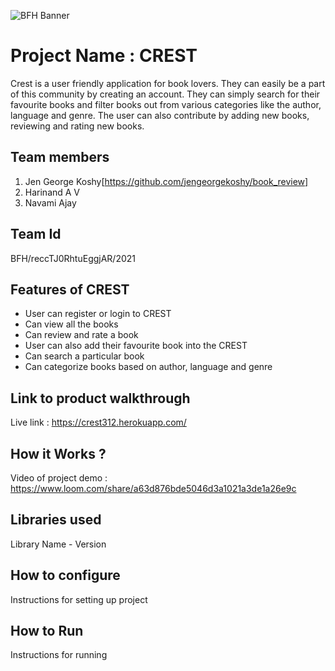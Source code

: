 ![BFH Banner](https://trello-attachments.s3.amazonaws.com/542e9c6316504d5797afbfb9/542e9c6316504d5797afbfc1/39dee8d993841943b5723510ce663233/Frame_19.png)
# Project Name : CREST
Crest is a user friendly application for book lovers. They can easily be a part of this community by creating an account. They can simply search for their favourite books and filter books out
from various categories like the author, language and genre. The user can also contribute by adding new books, reviewing and rating new books.
## Team members
1. Jen George Koshy[https://github.com/jengeorgekoshy/book_review]
2. Harinand A V
3. Navami Ajay

## Team Id
BFH/reccTJ0RhtuEggjAR/2021
## Features of CREST
* User can register or login to CREST
* Can view all the books
* Can review and rate a book
* User can also add their favourite book into the CREST
* Can search a particular book
* Can categorize books based on author, language and genre
## Link to product walkthrough
Live link : https://crest312.herokuapp.com/
## How it Works ?
Video of project demo : https://www.loom.com/share/a63d876bde5046d3a1021a3de1a26e9c
## Libraries used
Library Name - Version
## How to configure
Instructions for setting up project
## How to Run
Instructions for running
